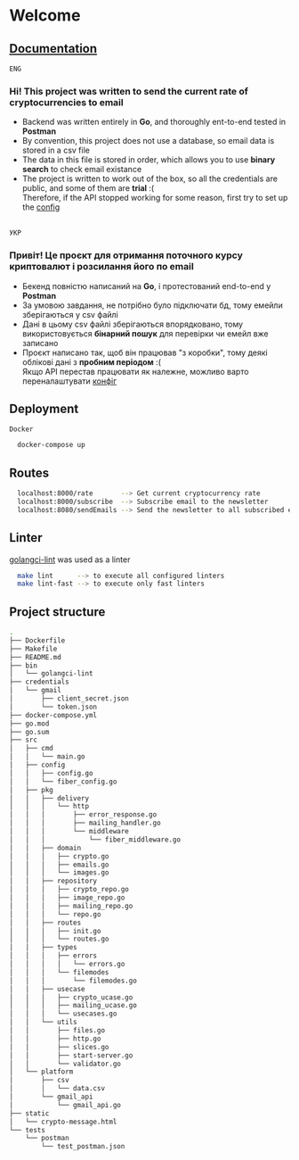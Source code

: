 # Welcome 
## [Documentation](https://maxym.gitbook.io/crypto-mailer/)
``` ENG ```
### **Hi!** This project was written to send the current rate of cryptocurrencies to email
* Backend was written entirely in **Go**, and thoroughly ent-to-end tested in **Postman**
* By convention, this project does not use a database, so email data is stored in a csv file
* The data in this file is stored in order, which allows you to use **binary search** to check email existance
* The project is written to work out of the box, so all the credentials are public, and some of them are **trial** :( \
Therefore, if the API stopped working for some reason, first try to set up the [config](https://maxym.gitbook.io/crypto-mailer/reference/setup-config)

\
``` УКР ```
### **Привіт!** Це проєкт для отримання поточного курсу криптовалют і розсилання його по email
* Бекенд повністю написаний на **Go**, і протестований end-to-end у **Postman**
* За умовою завдання, не потрібно було підключати бд, тому емейли зберігаються у csv файлі
* Дані в цьому csv файлі зберігаються впорядковано, тому використовується **бінарний пошук** для перевірки чи емейл вже записано
* Проєкт написано так, щоб він працював "з коробки", тому деякі облікові дані з **пробним періодом** :( \
Якщо API перестав працювати як належне, можливо варто переналаштувати [конфіг](https://maxym.gitbook.io/crypto-mailer/reference/setup-config)


## Deployment
``` Docker ```
```bash 
  docker-compose up
```

## Routes

```bash 
  localhost:8000/rate       --> Get current cryptocurrency rate
  localhost:8000/subscribe  --> Subscribe email to the newsletter
  localhost:8080/sendEmails --> Send the newsletter to all subscribed emails
```

## Linter
[golangci-lint](https://github.com/golangci/golangci-lint) was used as a linter
```bash
  make lint      --> to execute all configured linters
  make lint-fast --> to execute only fast linters
```


## Project structure
``` bash
.
├── Dockerfile
├── Makefile
├── README.md
├── bin
│   └── golangci-lint
├── credentials
│   └── gmail
│       ├── client_secret.json
│       └── token.json
├── docker-compose.yml
├── go.mod
├── go.sum
├── src
│   ├── cmd
│   │   └── main.go
│   ├── config
│   │   ├── config.go
│   │   └── fiber_config.go
│   ├── pkg
│   │   ├── delivery
│   │   │   └── http
│   │   │       ├── error_response.go
│   │   │       ├── mailing_handler.go
│   │   │       └── middleware
│   │   │           └── fiber_middleware.go
│   │   ├── domain
│   │   │   ├── crypto.go
│   │   │   ├── emails.go
│   │   │   └── images.go
│   │   ├── repository
│   │   │   ├── crypto_repo.go
│   │   │   ├── image_repo.go
│   │   │   ├── mailing_repo.go
│   │   │   └── repo.go
│   │   ├── routes
│   │   │   ├── init.go
│   │   │   └── routes.go
│   │   ├── types
│   │   │   ├── errors
│   │   │   │   └── errors.go
│   │   │   └── filemodes
│   │   │       └── filemodes.go
│   │   ├── usecase
│   │   │   ├── crypto_ucase.go
│   │   │   ├── mailing_ucase.go
│   │   │   └── usecases.go
│   │   └── utils
│   │       ├── files.go
│   │       ├── http.go
│   │       ├── slices.go
│   │       ├── start-server.go
│   │       └── validator.go
│   └── platform
│       ├── csv
│       │   └── data.csv
│       └── gmail_api
│           └── gmail_api.go
├── static
│   └── crypto-message.html
└── tests
    └── postman
        └── test_postman.json
```
